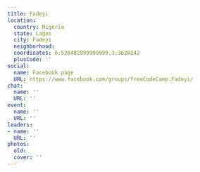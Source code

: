 ```yaml
---
title: Fadeyi
location:
  country: Nigeria
  state: Lagos
  city: Fadeyi
  neighborhood: 
  coordinates: 6.528482899999999,3.3628242
  plusCode: ''
social:
  name: Facebook page
  URL: https://www.facebook.com/groups/freeCodeCamp.Fadeyi/
chat:
  name: ''
  URL: ''
event:
  name: ''
  URL: ''
leaders:
- name: ''
  URL: ''
photos:
  old: 
  cover: ''
---
```

